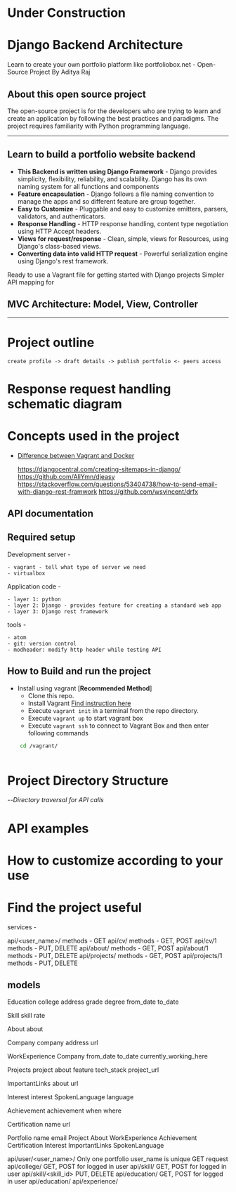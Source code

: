 # Under Construction

# Django Backend Architecture
Learn to create your own portfolio platform like portfoliobox.net - Open-Source Project By Aditya Raj

## About this open source project
The open-source project is for the developers who are trying to learn and create an application by following the best practices and paradigms. The project requires familiarity with Python programming language.

---
## Learn to build a portfolio website backend
- **This Backend is written using Django Framework** - Django provides simplicity, flexibility, reliability, and scalability. Django has its own naming system for all functions and components
 - **Feature encapsulation** - Django follows a file naming convention to manage the apps and so different feature are group together.
 - **Easy to Customize** - Pluggable and easy to customize emitters, parsers, validators, and authenticators.
 - **Response Handling** - HTTP response handling, content type negotiation using HTTP Accept headers.
 - **Views for request/response** - Clean, simple, views for Resources, using Django's class-based views.
 - **Converting data into valid HTTP request** - Powerful serialization engine using Django's rest framework.


Ready to use a Vagrant file for getting started with Django projects
Simpler API mapping for 




















## MVC Architecture: Model, View, Controller
---




# Project outline
    create profile -> draft details -> publish portfolio <- peers access

# Response request handling schematic diagram

# Concepts used in the project
 - [Difference between Vagrant and Docker](https://www.vagrantup.com/intro/vs/docker.html)
    
    https://djangocentral.com/creating-sitemaps-in-django/
    https://github.com/AliYmn/djeasy
    https://stackoverflow.com/questions/53404738/how-to-send-email-with-django-rest-framwork
    https://github.com/wsvincent/drfx
## API documentation












## Required setup
Development server - 

    - vagrant - tell what type of server we need
    - virtualbox

Application code -

    - layer 1: python
    - layer 2: Django - provides feature for creating a standard web app
    - layer 3: Django rest framework

tools - 

    - atom
    - git: version control
    - modheader: modify http header while testing API
    

## How to Build and run the project
* Install using vagrant [**Recommended Method**] 
    * Clone this repo.
    * Install Vagrant [Find instruction here](https://www.sitepoint.com/getting-started-vagrant-windows/)
    * Execute `vagrant init` in a terminal from the repo directory.
    * Execute `vagrant up` to start vagrant box
    * Execute `vagrant ssh` to connect to Vagrant Box and then enter following commands
```bash
    cd /vagrant/
        
```    

# Project Directory Structure

--_Directory traversal for API calls_

# API examples

# How to customize according to your use

# Find the project useful


services -

api/<user_name>/
    methods - GET
api/cv/
    methods - GET, POST
api/cv/1
    methods - PUT, DELETE
api/about/
    methods - GET, POST
api/about/1
    methods - PUT, DELETE
api/projects/
    methods - GET, POST
api/projects/1
    methods - PUT, DELETE


models
---------------
Education
    college
    address
    grade
    degree
    from_date
    to_date

Skill
    skill
    rate

About
    about

Company
    company
    address
    url

WorkExperience
    Company
    from_date
    to_date
    currently_working_here

Projects
    project
    about
    feature
    tech_stack
    project_url

ImportantLinks
    about
    url

Interest
    interest
SpokenLanguage
    language

Achievement
    achievement
    when
    where

Certification
    name
    url

Portfolio
    name
    email
    Project
    About
    WorkExperience
    Achievement
    Certification
    Interest
    ImportantLinks
    SpokenLanguage




api/user/<user_name>/
    Only one portfolio
    user_name is unique
    GET request
api/college/
    GET, POST for logged in user
api/skill/
    GET, POST for logged in user
api/skill/<skill_id>
    PUT, DELETE
api/education/
    GET, POST for logged in user
api/education/<id>
api/experience/




